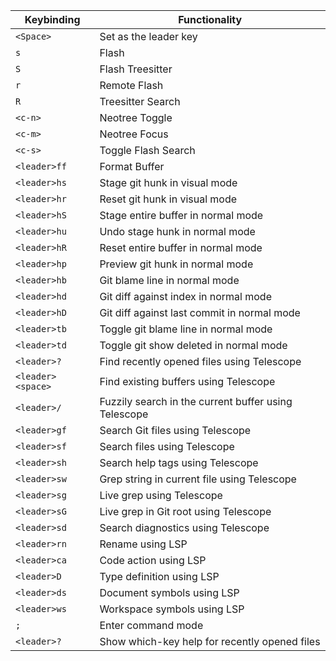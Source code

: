 | Keybinding        | Functionality                                        |
| ----------------- | ---------------------------------------------------- |
| `<Space>`         | Set as the leader key                                |
| `s`               | Flash                                                |
| `S`               | Flash Treesitter                                     |
| `r`               | Remote Flash                                         |
| `R`               | Treesitter Search                                    |
| `<c-n>`           | Neotree Toggle                                       |
| `<c-m>`           | Neotree Focus                                        |
| `<c-s>`           | Toggle Flash Search                                  |
| `<leader>ff`      | Format Buffer                                        |
| `<leader>hs`      | Stage git hunk in visual mode                        |
| `<leader>hr`      | Reset git hunk in visual mode                        |
| `<leader>hS`      | Stage entire buffer in normal mode                   |
| `<leader>hu`      | Undo stage hunk in normal mode                       |
| `<leader>hR`      | Reset entire buffer in normal mode                   |
| `<leader>hp`      | Preview git hunk in normal mode                      |
| `<leader>hb`      | Git blame line in normal mode                        |
| `<leader>hd`      | Git diff against index in normal mode                |
| `<leader>hD`      | Git diff against last commit in normal mode          |
| `<leader>tb`      | Toggle git blame line in normal mode                 |
| `<leader>td`      | Toggle git show deleted in normal mode               |
| `<leader>?`       | Find recently opened files using Telescope           |
| `<leader><space>` | Find existing buffers using Telescope                |
| `<leader>/`       | Fuzzily search in the current buffer using Telescope |
| `<leader>gf`      | Search Git files using Telescope                     |
| `<leader>sf`      | Search files using Telescope                         |
| `<leader>sh`      | Search help tags using Telescope                     |
| `<leader>sw`      | Grep string in current file using Telescope          |
| `<leader>sg`      | Live grep using Telescope                            |
| `<leader>sG`      | Live grep in Git root using Telescope                |
| `<leader>sd`      | Search diagnostics using Telescope                   |
| `<leader>rn`      | Rename using LSP                                     |
| `<leader>ca`      | Code action using LSP                                |
| `<leader>D`       | Type definition using LSP                            |
| `<leader>ds`      | Document symbols using LSP                           |
| `<leader>ws`      | Workspace symbols using LSP                          |
| `;`               | Enter command mode                                   |
| `<leader>?`       | Show which-key help for recently opened files        |
